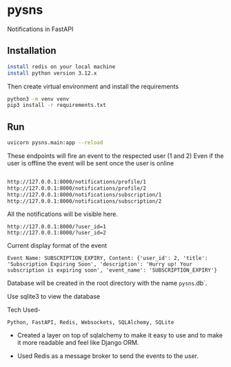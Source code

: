 # pysns
Notifications in FastAPI

## Installation

```bash
install redis on your local machine
install python version 3.12.x
```

Then create virtual environment and install the requirements
```bash
python3 -m venv venv
pip3 install -r requirements.txt
```

## Run

```bash
uvicorn pysns.main:app --reload
```

These endpoints will fire an event to the respected user (1 and 2)
Even if the user is offline the event will be sent once the user is online
```bash

http://127.0.0.1:8000/notifications/profile/1
http://127.0.0.1:8000/notifications/profile/2
http://127.0.0.1:8000/notifications/subscription/1
http://127.0.0.1:8000/notifications/subscription/2
```

All the notifications will be visible here.
```
http://127.0.0.1:8000/?user_id=1
http://127.0.0.1:8000/?user_id=2
```

Current display format of the event
```
Event Name: SUBSCRIPTION_EXPIRY, Content: {'user_id': 2, 'title': 'Subscription Expiring Soon', 'description': 'Hurry up! Your subscription is expiring soon', 'event_name': 'SUBSCRIPTION_EXPIRY'}
```

Database will be created in the root directory with the name `pysns`.db`.

Use sqlite3 to view the database

Tech Used-
```
Python, FastAPI, Redis, Websockets, SQLAlchemy, SQLite
```

* Created a layer on top of sqlalchemy to make it easy to use and to make it more readable and feel like Django ORM.

* Used Redis as a message broker to send the events to the user.